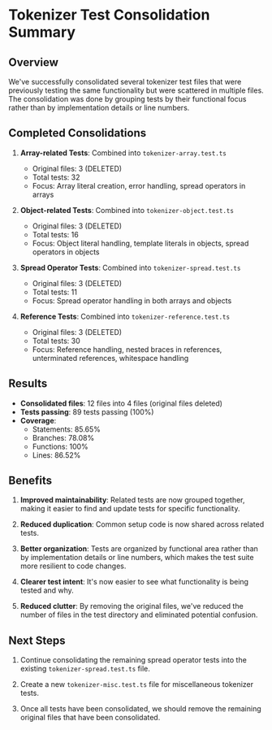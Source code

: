 # Tokenizer Test Consolidation Summary

## Overview

We've successfully consolidated several tokenizer test files that were previously testing the same functionality but were scattered in multiple files. The consolidation was done by grouping tests by their functional focus rather than by implementation details or line numbers.

## Completed Consolidations

1. **Array-related Tests**: Combined into `tokenizer-array.test.ts`
   - Original files: 3 (DELETED)
   - Total tests: 32
   - Focus: Array literal creation, error handling, spread operators in arrays

2. **Object-related Tests**: Combined into `tokenizer-object.test.ts`
   - Original files: 3 (DELETED)
   - Total tests: 16
   - Focus: Object literal handling, template literals in objects, spread operators in objects

3. **Spread Operator Tests**: Combined into `tokenizer-spread.test.ts`
   - Original files: 3 (DELETED)
   - Total tests: 11
   - Focus: Spread operator handling in both arrays and objects

4. **Reference Tests**: Combined into `tokenizer-reference.test.ts`
   - Original files: 3 (DELETED)
   - Total tests: 30
   - Focus: Reference handling, nested braces in references, unterminated references, whitespace handling

## Results

- **Consolidated files**: 12 files into 4 files (original files deleted)
- **Tests passing**: 89 tests passing (100%)
- **Coverage**: 
  - Statements: 85.65%
  - Branches: 78.08%
  - Functions: 100%
  - Lines: 86.52%

## Benefits

1. **Improved maintainability**: Related tests are now grouped together, making it easier to find and update tests for specific functionality.

2. **Reduced duplication**: Common setup code is now shared across related tests.

3. **Better organization**: Tests are organized by functional area rather than by implementation details or line numbers, which makes the test suite more resilient to code changes.

4. **Clearer test intent**: It's now easier to see what functionality is being tested and why.

5. **Reduced clutter**: By removing the original files, we've reduced the number of files in the test directory and eliminated potential confusion.

## Next Steps

1. Continue consolidating the remaining spread operator tests into the existing `tokenizer-spread.test.ts` file.

2. Create a new `tokenizer-misc.test.ts` file for miscellaneous tokenizer tests.

3. Once all tests have been consolidated, we should remove the remaining original files that have been consolidated. 